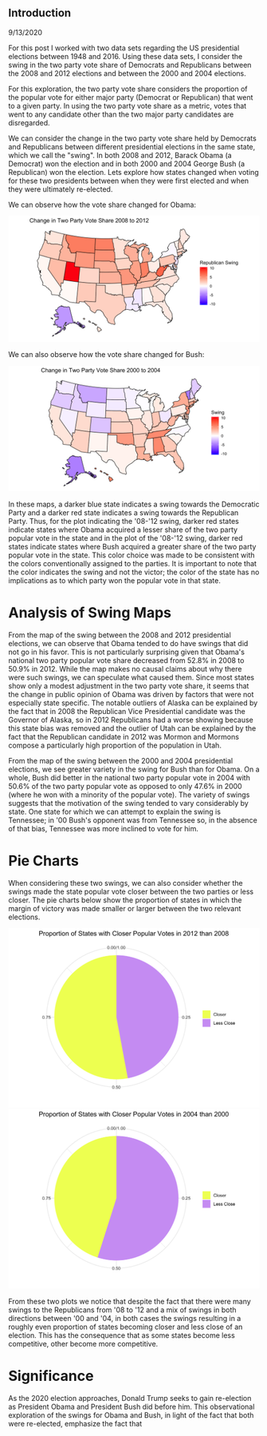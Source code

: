 ## Introduction
9/13/2020

For this post I worked with two data sets regarding the US presidential elections between 1948 and 2016. Using these data sets, I consider the swing in the two party vote share of Democrats and Republicans between the 2008 and 2012 elections and between the 2000 and 2004 elections. 

For this exploration, the two party vote share considers the proportion of the popular vote for either major party (Democrat or Republican) that went to a given party. In using the two party vote share as a metric, votes that went to any candidate other than the two major party candidates are disregarded. 

We can consider the change in the two party vote share held by Democrats and Republicans between different presidential elections in the same state, which we call the "swing". In both 2008 and 2012, Barack Obama (a Democrat) won the election and in both 2000 and 2004 George Bush (a Republican) won the election. Lets explore how states changed when voting for these two presidents between when they were first elected and when they were ultimately re-elected. 

We can observe how the vote share changed for Obama:

![image of swing state 2008 to 2012](../figures/swing_08_12.png)

We can also observe how the vote share changed for Bush:

![image of swing state 2008 to 2012](../figures/swing_00_04.png)

In these maps, a darker blue state indicates a swing towards the Democratic Party and a darker red state indicates a swing towards the Republican Party. Thus, for the plot indicating the '08-'12 swing, darker red states indicate states where Obama acquired a lesser share of the two party popular vote in the state and in the plot of the '08-'12 swing, darker red states indicate states where Bush acquired a greater share of the two party popular vote in the state. This color choice was made to be consistent with the colors conventionally assigned to the parties. It is important to note that the color indicates the swing and not the victor; the color of the state has no implications as to which party won the popular vote in that state.

# Analysis of Swing Maps

From the map of the swing between the 2008 and 2012 presidential elections, we can observe that Obama tended to do have swings that did not go in his favor. This is not particularly surprising given that Obama's national two party popular vote share decreased from 52.8% in 2008 to 50.9% in 2012. While the map makes no causal claims about why there were such swings, we can speculate what caused them. Since most states show only a modest adjustment in the two party vote share, it seems that the change in public opinion of Obama was driven by factors that were not especially state specific. The notable outliers of Alaska can be explained by the fact that in 2008 the Republican Vice Presidential candidate was the Governor of Alaska, so in 2012 Republicans had a worse showing because this state bias was removed and the outlier of Utah can be explained by the fact that the Republican candidate in 2012 was Mormon and Mormons compose a particularly high proportion of the population in Utah.

From the map of the swing between the 2000 and 2004 presidential elections, we see greater variety in the swing for Bush than for Obama. On a whole, Bush did better in the national two party popular vote in 2004 with 50.6% of the two party popular vote as opposed to only 47.6% in 2000 (where he won with a minority of the popular vote). The variety of swings suggests that the motivation of the swing tended to vary considerably by state. One state for which we can attempt to explain the swing is Tennessee; in '00 Bush's opponent was from Tennessee so, in the absence of that bias, Tennessee was more inclined to vote for him.


# Pie Charts

When considering these two swings, we can also consider whether the swings made the state popular vote closer between the two parties or less closer. The pie charts below show the proportion of states in which the margin of victory was made smaller or larger between the two relevant elections.

![pie chart for closeness 08-12](../figures/closer_08_12.png)
![pie chart for closeness 00-04](../figures/closer_00_04.png)

From these two plots we notice that despite the fact that there were many swings to the Republicans from '08 to '12 and a mix of swings in both directions between '00 and '04, in both cases the swings resulting in a roughly even proportion of states becoming closer and less close of an election. This has the consequence that as some states become less competitive, other become more competitive.

# Significance

As the 2020 election approaches, Donald Trump seeks to gain re-election as President Obama and President Bush did before him. This observational exploration of the swings for Obama and Bush, in light of the fact that both were re-elected, emphasize the fact that 
